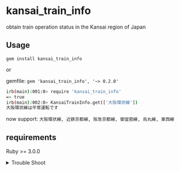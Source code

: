 # kansai_train_info

obtain train operation status in the Kansai region of Japan

## Usage


`gem install kansai_train_info`

or

gemfile: `gem 'kansai_train_info', '~> 0.2.0'`


``` sh
irb(main):001:0> require 'kansai_train_info'
=> true
irb(main):002:0> KansaiTrainInfo.get(['大阪環状線'])
大阪環状線は平常運転です
```

now support: `大阪環状線, 近鉄京都線, 阪急京都線, 御堂筋線, 烏丸線, 東西線`

## requirements

Ruby >= 3.0.0


<details><summary>Trouble Shoot</summary>

### can't read gem

```sh
irb(main):001:0> require 'kansai_train_info'
Traceback (most recent call last):
        6: from /Users/name/.rbenv/versions/2.7.1/bin/irb:23:in `<main>'
        5: from /Users/name/.rbenv/versions/2.7.1/bin/irb:23:in `load'
        4: from /Users/name/.rbenv/versions/2.7.1/lib/ruby/gems/2.7.0/gems/irb-1.2.3/exe/irb:11:in `<top (required)>'
        3: from (irb):1
        2: from /Users/name/.rbenv/versions/2.7.1/lib/ruby/2.7.0/rubygems/core_ext/kernel_require.rb:92:in `require'
        1: from /Users/name/.rbenv/versions/2.7.1/lib/ruby/2.7.0/rubygems/core_ext/kernel_require.rb:92:in `require'
LoadError (cannot load such file -- KansaiTrainInfo)
```

then excute

```txt
irb(main):002:0> $:
irb(main):003:0> $: << 'lib'
irb(main):012:0> require 'KansaiTrainInfo'
=> true
```

</details>
